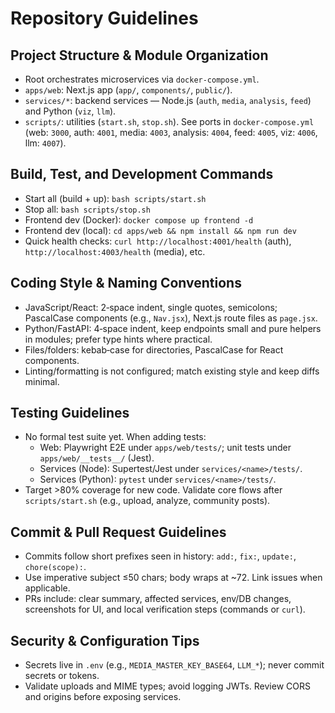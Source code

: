 # Repository Guidelines

## Project Structure & Module Organization
- Root orchestrates microservices via `docker-compose.yml`.
- `apps/web`: Next.js app (`app/`, `components/`, `public/`).
- `services/*`: backend services — Node.js (`auth`, `media`, `analysis`, `feed`) and Python (`viz`, `llm`).
- `scripts/`: utilities (`start.sh`, `stop.sh`). See ports in `docker-compose.yml` (web: `3000`, auth: `4001`, media: `4003`, analysis: `4004`, feed: `4005`, viz: `4006`, llm: `4007`).

## Build, Test, and Development Commands
- Start all (build + up): `bash scripts/start.sh`
- Stop all: `bash scripts/stop.sh`
- Frontend dev (Docker): `docker compose up frontend -d`
- Frontend dev (local): `cd apps/web && npm install && npm run dev`
- Quick health checks: `curl http://localhost:4001/health` (auth), `http://localhost:4003/health` (media), etc.

## Coding Style & Naming Conventions
- JavaScript/React: 2‑space indent, single quotes, semicolons; PascalCase components (e.g., `Nav.jsx`), Next.js route files as `page.jsx`.
- Python/FastAPI: 4‑space indent, keep endpoints small and pure helpers in modules; prefer type hints where practical.
- Files/folders: kebab‑case for directories, PascalCase for React components.
- Linting/formatting is not configured; match existing style and keep diffs minimal.

## Testing Guidelines
- No formal test suite yet. When adding tests:
  - Web: Playwright E2E under `apps/web/tests/`; unit tests under `apps/web/__tests__/` (Jest).
  - Services (Node): Supertest/Jest under `services/<name>/tests/`.
  - Services (Python): `pytest` under `services/<name>/tests/`.
- Target >80% coverage for new code. Validate core flows after `scripts/start.sh` (e.g., upload, analyze, community posts).

## Commit & Pull Request Guidelines
- Commits follow short prefixes seen in history: `add:`, `fix:`, `update:`, `chore(scope):`.
- Use imperative subject ≤50 chars; body wraps at ~72. Link issues when applicable.
- PRs include: clear summary, affected services, env/DB changes, screenshots for UI, and local verification steps (commands or `curl`).

## Security & Configuration Tips
- Secrets live in `.env` (e.g., `MEDIA_MASTER_KEY_BASE64`, `LLM_*`); never commit secrets or tokens.
- Validate uploads and MIME types; avoid logging JWTs. Review CORS and origins before exposing services.
